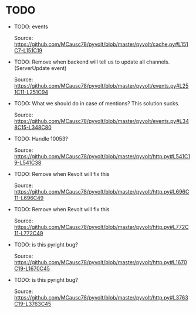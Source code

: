 # TODO

* TODO: events

  Source: https://github.com/MCausc78/pyvolt/blob/master/pyvolt/cache.py#L151C7-L151C19

* TODO: Remove when backend will tell us to update all channels. (ServerUpdate event)

  Source: https://github.com/MCausc78/pyvolt/blob/master/pyvolt/events.py#L251C11-L251C94

* TODO: What we should do in case of mentions? This solution sucks.

  Source: https://github.com/MCausc78/pyvolt/blob/master/pyvolt/events.py#L348C15-L348C80

* TODO: Handle 10053?

  Source: https://github.com/MCausc78/pyvolt/blob/master/pyvolt/http.py#L541C19-L541C38

* TODO: Remove when Revolt will fix this

  Source: https://github.com/MCausc78/pyvolt/blob/master/pyvolt/http.py#L696C11-L696C49

* TODO: Remove when Revolt will fix this

  Source: https://github.com/MCausc78/pyvolt/blob/master/pyvolt/http.py#L772C11-L772C49

* TODO: is this pyright bug?

  Source: https://github.com/MCausc78/pyvolt/blob/master/pyvolt/http.py#L1670C19-L1670C45

* TODO: is this pyright bug?

  Source: https://github.com/MCausc78/pyvolt/blob/master/pyvolt/http.py#L3763C19-L3763C45

